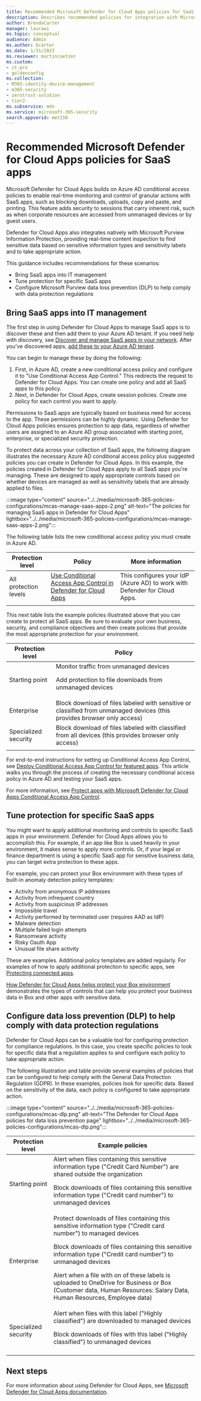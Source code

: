 ```yaml
---
title: Recommended Microsoft Defender for Cloud Apps policies for SaaS apps
description: Describes recommended policies for integration with Microsoft Defender for Cloud Apps.
author: BrendaCarter
manager: laurawi
ms.topic: conceptual
audience: Admin
ms.author: bcarter
ms.date: 1/31/2023
ms.reviewer: martincoetzer
ms.custom:
- it-pro
- goldenconfig
ms.collection:
- M365-identity-device-management
- m365-security
- zerotrust-solution
- tier2
ms.subservice: mdo
ms.service: microsoft-365-security
search.appverid: met150
---
```


# Recommended Microsoft Defender for Cloud Apps policies for SaaS apps

Microsoft Defender for Cloud Apps builds on Azure AD conditional access policies to enable real-time monitoring and control of granular actions with SaaS apps, such as blocking downloads, uploads, copy and paste, and printing. This feature adds security to sessions that carry inherent risk, such as when corporate resources are accessed from unmanaged devices or by guest users.

Defender for Cloud Apps also integrates natively with Microsoft Purview Information Protection, providing real-time content inspection to find sensitive data based on sensitive information types and sensitivity labels and to take appropriate action.

This guidance includes recommendations for these scenarios:

- Bring SaaS apps into IT management
- Tune protection for specific SaaS apps
- Configure Microsoft Purview data loss prevention (DLP) to help comply with data protection regulations

## Bring SaaS apps into IT management

The first step in using Defender for Cloud Apps to manage SaaS apps is to discover these and then add them to your Azure AD tenant. If you need help with discovery, see [Discover and manage SaaS apps in your network](/cloud-app-security/tutorial-shadow-it). After you've discovered apps, [add these to your Azure AD tenant](/azure/active-directory/manage-apps/add-application-portal).

You can begin to manage these by doing the following:

1. First, in Azure AD, create a new conditional access policy and configure it to "Use Conditional Access App Control." This redirects the request to Defender for Cloud Apps. You can create one policy and add all SaaS apps to this policy.
1. Next, in Defender for Cloud Apps, create session policies. Create one policy for each control you want to apply.

Permissions to SaaS apps are typically based on business need for access to the app. These permissions can be highly dynamic. Using Defender for Cloud Apps policies ensures protection to app data, regardless of whether users are assigned to an Azure AD group associated with starting point, enterprise, or specialized security protection.

To protect data across your collection of SaaS apps, the following diagram illustrates the necessary Azure AD conditional access policy plus suggested policies you can create in Defender for Cloud Apps. In this example, the policies created in Defender for Cloud Apps apply to all SaaS apps you're managing. These are designed to apply appropriate controls based on whether devices are managed as well as sensitivity labels that are already applied to files.

:::image type="content" source="../../media/microsoft-365-policies-configurations/mcas-manage-saas-apps-2.png" alt-text="The policies for managing SaaS apps in Defender for Cloud Apps" lightbox="../../media/microsoft-365-policies-configurations/mcas-manage-saas-apps-2.png":::

The following table lists the new conditional access policy you must create in Azure AD.

|Protection level|Policy|More information|
|---|---|---|
|All protection levels|[Use Conditional Access App Control in Defender for Cloud Apps](/cloud-app-security/proxy-deployment-aad#configure-integration-with-azure-ad)|This configures your IdP (Azure AD) to work with Defender for Cloud Apps.|
||||

This next table lists the example policies illustrated above that you can create to protect all SaaS apps. Be sure to evaluate your own business, security, and compliance objectives and then create policies that provide the most appropriate protection for your environment.

|Protection level|Policy|
|---|---|
|Starting point|Monitor traffic from unmanaged devices <p> Add protection to file downloads from unmanaged devices|
|Enterprise|Block download of files labeled with sensitive or classified from unmanaged devices (this provides browser only access)|
|Specialized security|Block download of files labeled with classified from all devices (this provides browser only access)|
|||

For end-to-end instructions for setting up Conditional Access App Control, see [Deploy Conditional Access App Control for featured apps](/cloud-app-security/proxy-deployment-aad). This article walks you through the process of creating the necessary conditional access policy in Azure AD and testing your SaaS apps.

For more information, see [Protect apps with Microsoft Defender for Cloud Apps Conditional Access App Control](/cloud-app-security/proxy-intro-aad).

## Tune protection for specific SaaS apps

You might want to apply additional monitoring and controls to specific SaaS apps in your environment. Defender for Cloud Apps allows you to accomplish this. For example, if an app like Box is used heavily in your environment, it makes sense to apply more controls. Or, if your legal or finance department is using a specific SaaS app for sensitive business data, you can target extra protection to these apps.

For example, you can protect your Box environment with these types of built-in anomaly detection policy templates:

- Activity from anonymous IP addresses
- Activity from infrequent country
- Activity from suspicious IP addresses
- Impossible travel
- Activity performed by terminated user (requires AAD as IdP)
- Malware detection
- Multiple failed login attempts
- Ransomware activity
- Risky Oauth App
- Unusual file share activity

These are examples. Additional policy templates are added regularly. For examples of how to apply additional protection to specific apps, see [Protecting connected apps](/cloud-app-security/protect-connected-apps).

[How Defender for Cloud Apps helps protect your Box environment](/cloud-app-security/protect-box) demonstrates the types of controls that can help you protect your business data in Box and other apps with sensitive data.

## Configure data loss prevention (DLP) to help comply with data protection regulations

Defender for Cloud Apps can be a valuable tool for configuring protection for compliance regulations. In this case, you create specific policies to look for specific data that a regulation applies to and configure each policy to take appropriate action.

The following illustration and table provide several examples of policies that can be configured to help comply with  the General Data Protection Regulation (GDPR). In these examples, policies look for specific data. Based on the sensitivity of the data, each policy is configured to take appropriate action.

:::image type="content" source="../../media/microsoft-365-policies-configurations/mcas-dlp.png" alt-text="The Defender for Cloud Apps policies for data loss prevention page" lightbox="../../media/microsoft-365-policies-configurations/mcas-dlp.png":::

|Protection level|Example policies|
|---|---|
|Starting point|Alert when files containing this sensitive information type ("Credit Card Number") are shared outside the organization <p> Block downloads of files containing this sensitive information type ("Credit card number") to unmanaged devices|
|Enterprise|Protect downloads of files containing this sensitive information type ("Credit card number") to managed devices <p> Block downloads of files containing this sensitive information type ("Credit card number") to unmanaged devices <p> Alert when a file with on of these labels is uploaded to OneDrive for Business or Box (Customer data, Human Resources: Salary Data, Human Resources, Employee data)|
|Specialized security|Alert when files with this label ("Highly classified") are downloaded to managed devices <p> Block downloads of files with this label ("Highly classified") to unmanaged devices|
|||

## Next steps

For more information about using Defender for Cloud Apps, see [Microsoft Defender for Cloud Apps documentation](/defender-cloud-apps/).
